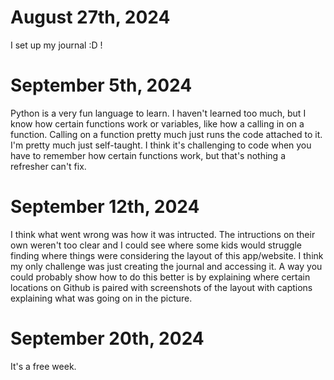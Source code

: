 # August 27th, 2024
I set up my journal :D !
# September 5th, 2024
Python is a very fun language to learn. I haven't learned too much, but I know how certain functions work or variables, like how a calling in on a function. Calling on a function pretty much just runs the code attached to it. I'm pretty much just self-taught. I think it's challenging to code when you have to remember how certain functions work, but that's nothing a refresher can't fix.
# September 12th, 2024
I think what went wrong was how it was intructed. The intructions on their own weren't too clear and I could see where some kids would struggle finding where things were considering the layout of this app/website. I think my only challenge was just creating the journal and accessing it. A way you could probably show how to do this better is by explaining where certain locations on Github is paired with screenshots of the layout with captions explaining what was going on in the picture.
# September 20th, 2024
It's a free week.
